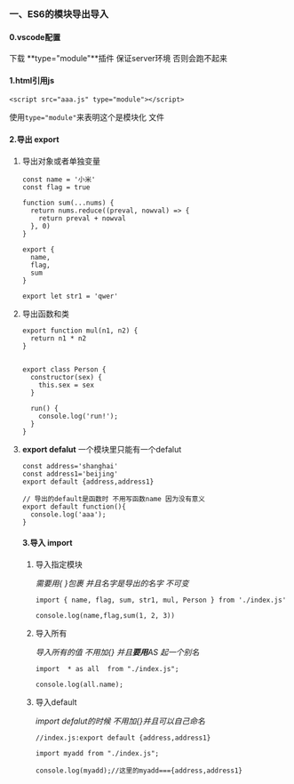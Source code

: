 ### 一、ES6的模块导出导入

#### 0.vscode配置

下载 **type="module"**插件 保证server环境 否则会跑不起来

#### 1.html引用js

`<script src="aaa.js" type="module"></script>`

使用`type="module"`来表明这个是模块化 文件

#### 2.导出 export

1. 导出对象或者单独变量

   ```
   const name = '小米'
   const flag = true
   
   function sum(...nums) {
     return nums.reduce((preval, nowval) => {
       return preval + nowval
     }, 0)
   }
   
   export {
     name,
     flag,
     sum
   }
   
   export let str1 = 'qwer'
   ```

2. 导出函数和类

   ```
   export function mul(n1, n2) {
     return n1 * n2
   }
   
   
   export class Person {
     constructor(sex) {
       this.sex = sex
     }
   
     run() {
       console.log('run!');
     }
   }
   ```

3. **export defalut** 一个模块里只能有一个defalut

   ```
   const address='shanghai'
   const address1='beijing'
   export default {address,address1}
   
   // 导出的default是函数时 不用写函数name 因为没有意义
   export default function(){
     console.log('aaa');
   }
   ```

   #### 3.导入 import

   1. 导入指定模块 

      *需要用{ }包裹 并且名字是导出的名字 不可变*

      ```
      import { name, flag, sum, str1, mul, Person } from './index.js'
      
      console.log(name,flag,sum(1, 2, 3))
      ```

   2. 导入所有

      *导入所有的值 不用加{} 并且**要用**AS 起一个别名*

      ```
      import  * as all  from "./index.js";
      
      console.log(all.name);
      ```

   3. 导入default

      *import defalut的时候 不用加{}并且可以自己命名*

      ```
      //index.js:export default {address,address1}
      
      import myadd from "./index.js";
      
      console.log(myadd);//这里的myadd==={address,address1}
      ```

      

